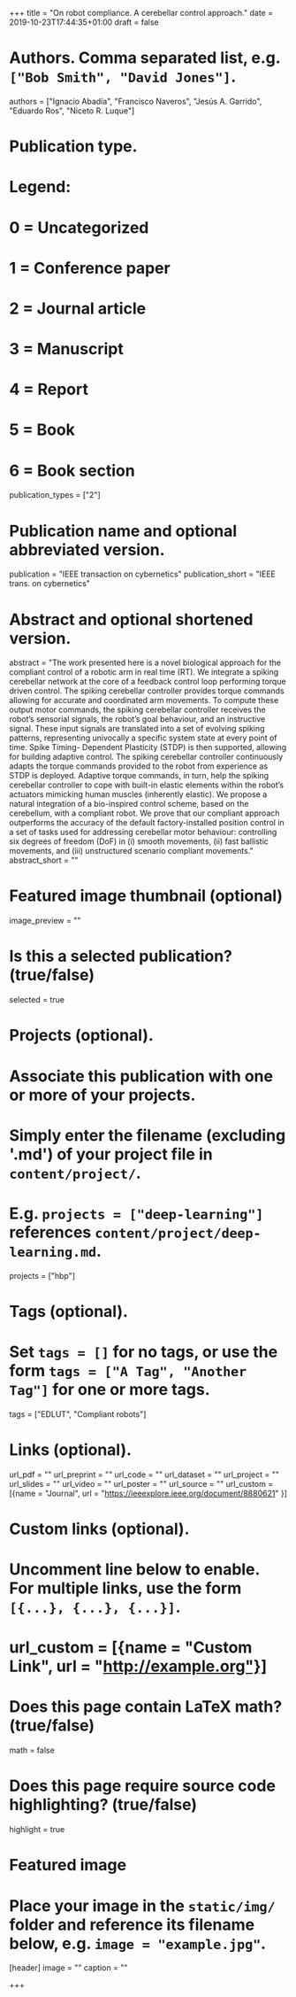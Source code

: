 +++
title = "On robot compliance. A cerebellar control approach."
date = 2019-10-23T17:44:35+01:00
draft = false

# Authors. Comma separated list, e.g. `["Bob Smith", "David Jones"]`.
authors = ["Ignacio Abadía", "Francisco Naveros", "Jesús A. Garrido", "Eduardo Ros", "Niceto R. Luque"]

# Publication type.
# Legend:
# 0 = Uncategorized
# 1 = Conference paper
# 2 = Journal article
# 3 = Manuscript
# 4 = Report
# 5 = Book
# 6 = Book section
publication_types = ["2"]

# Publication name and optional abbreviated version.
publication = "IEEE transaction on cybernetics"
publication_short = "IEEE trans. on cybernetics"

# Abstract and optional shortened version.
abstract = "The work presented here is a novel biological approach for the compliant control of a robotic arm in real time (RT). We integrate a spiking cerebellar network at the core of a feedback control loop performing torque driven control. The spiking cerebellar controller provides torque commands allowing for accurate and coordinated arm movements. To compute these output motor commands, the spiking cerebellar controller receives the robot’s sensorial signals, the robot’s goal behaviour, and an instructive signal. These input signals are translated into a set of evolving spiking patterns, representing univocally a specific system state at every point of time. Spike Timing- Dependent Plasticity (STDP) is then supported, allowing for building adaptive control. The spiking cerebellar controller continuously adapts the torque commands provided to the robot from experience as STDP is deployed. Adaptive torque commands, in turn, help the spiking cerebellar controller to cope with built-in elastic elements within the robot’s actuators mimicking human muscles (inherently elastic). We propose a natural integration of a bio-inspired control scheme, based on the cerebellum, with a compliant robot. We prove that our compliant approach outperforms the accuracy of the default factory-installed position control in a set of tasks used for addressing cerebellar motor behaviour: controlling six degrees of freedom (DoF) in (i) smooth movements, (ii) fast ballistic movements, and (iii) unstructured scenario compliant movements."
abstract_short = ""

# Featured image thumbnail (optional)
image_preview = ""

# Is this a selected publication? (true/false)
selected = true

# Projects (optional).
#   Associate this publication with one or more of your projects.
#   Simply enter the filename (excluding '.md') of your project file in `content/project/`.
#   E.g. `projects = ["deep-learning"]` references `content/project/deep-learning.md`.
projects = ["hbp"]

# Tags (optional).
#   Set `tags = []` for no tags, or use the form `tags = ["A Tag", "Another Tag"]` for one or more tags.
tags = ["EDLUT", "Compliant robots"]

# Links (optional).
url_pdf = ""
url_preprint = ""
url_code = ""
url_dataset = ""
url_project = ""
url_slides = ""
url_video = ""
url_poster = ""
url_source = ""
url_custom = [{name = "Journal", url = "https://ieeexplore.ieee.org/document/8880621" }]

# Custom links (optional).
#   Uncomment line below to enable. For multiple links, use the form `[{...}, {...}, {...}]`.
# url_custom = [{name = "Custom Link", url = "http://example.org"}]

# Does this page contain LaTeX math? (true/false)
math = false

# Does this page require source code highlighting? (true/false)
highlight = true

# Featured image
# Place your image in the `static/img/` folder and reference its filename below, e.g. `image = "example.jpg"`.
[header]
image = ""
caption = ""

+++

